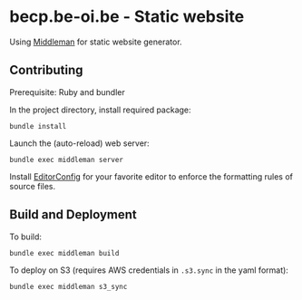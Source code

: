 # becp.be-oi.be - Static website

Using [Middleman](https://middlemanapp.com/) for static website generator.

## Contributing

Prerequisite: Ruby and bundler

In the project directory, install required package: 

    bundle install

Launch the (auto-reload) web server: 

    bundle exec middleman server

Install [EditorConfig](http://editorconfig.org/) for your favorite editor to enforce the formatting rules of source files.

## Build and Deployment

To build:

    bundle exec middleman build

To deploy on S3 (requires AWS credentials in `.s3.sync` in the yaml format):

    bundle exec middleman s3_sync
